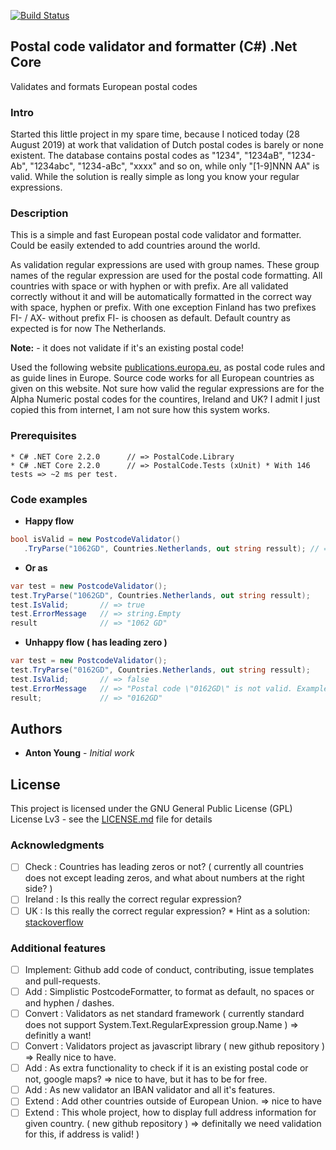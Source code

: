 [![Build Status](https://dev.azure.com/antonyoung/PostalCode/_apis/build/status/antonyoung.postalcode?branchName=master)](https://dev.azure.com/antonyoung/PostalCode/_build/latest?definitionId=1&branchName=master)
## Postal code validator and formatter (C#) .Net Core

Validates and formats European postal codes

### Intro

Started this little project in my spare time, because I noticed today (28 August 2019) at work that validation of Dutch postal codes is barely or none existent. 
The database contains postal codes as "1234", "1234aB", "1234-Ab", "1234abc", "1234-aBc", "xxxx" and so on, while only "[1-9]NNN AA" is valid. 
While the solution is really simple as long you know your regular expressions. 

### Description

This is a simple and fast European postal code validator and formatter. 
Could be easily extended to add countries around the world.

As validation regular expressions are used with group names. 
These group names of the regular expression are used for the postal code formatting. 
All countries with space or with hyphen or with prefix.
Are all validated correctly without it and will be automatically formatted in the correct way with space, hyphen or prefix. 
With one exception Finland has two prefixes FI- / AX- without prefix FI- is choosen as default.
Default country as expected is for now The Netherlands.    

**Note:** - it does not validate if it's an existing postal code!

Used the following website [publications.europa.eu](http://publications.europa.eu/code/en/en-390105.htm), as postal code rules and as guide lines in Europe. 
Source code works for all European countries as given on this website.
Not sure how valid the regular expressions are for the Alpha Numeric postal codes for the countires, Ireland and UK?
I admit I just copied this from internet, I am not sure how this system works. 
 
### Prerequisites
```
* C# .NET Core 2.2.0	  // => PostalCode.Library
* C# .NET Core 2.2.0      // => PostalCode.Tests (xUnit) * With 146 tests => ~2 ms per test.
```
### Code examples

* **Happy flow**
```csharp
bool isValid = new PostcodeValidator()
   .TryParse("1062GD", Countries.Netherlands, out string ressult); // => result = "1062 GD", isValid = true
```
* **Or as** 
```csharp
var test = new PostcodeValidator(); 
test.TryParse("1062GD", Countries.Netherlands, out string ressult);
test.IsValid;       // => true					
test.ErrorMessage   // => string.Empty
result              // => "1062 GD"
```
* **Unhappy flow ( has leading zero )**
```csharp
var test = new PostcodeValidator(); 
test.TryParse("0162GD", Countries.Netherlands, out string ressult);
test.IsValid;       // => false					
test.ErrorMessage   // => "Postal code \"0162GD\" is not valid. Example \"1234 AB\"."
result;             // => "0162GD"
```

## Authors

* **Anton Young** - *Initial work*

## License

This project is licensed under the GNU General Public License (GPL) License Lv3 - see the [LICENSE.md](LICENSE.md) file for details

### Acknowledgments

- [ ] Check		: Countries has leading zeros or not? ( currently all countries does not except leading zeros, and what about numbers at the right side? )
- [ ] Ireland	: Is this really the correct regular expression?
- [ ] UK		: Is this really the correct regular expression? * Hint as a solution: [stackoverflow](https://stackoverflow.com/questions/164979/regex-for-matching-uk-postcodes)	
 
### Additional features

- [ ] Implement: Github add code of conduct, contributing, issue templates and pull-requests.
- [ ] Add : Simplistic PostcodeFormatter, to format as default, no spaces or and hyphen / dashes.
- [ ] Convert	: Validators as net standard framework ( currently standard does not support System.Text.RegularExpression group.Name ) => definitly a want!
- [ ] Convert	: Validators project as javascript library ( new github repository ) => Really nice to have.
- [ ] Add		: As extra functionality to check if it is an existing postal code or not, google maps? => nice to have, but it has to be for free.
- [ ] Add  : As new validator an IBAN validator and all it's features.
- [ ] Extend	: Add other countries outside of European Union. => nice to have 
- [ ] Extend	: This whole project, how to display full address information for given country. ( new github repository ) => definitally we need validation for this, if address is valid! )
